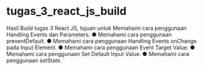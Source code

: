 # tugas_3_react_js_build
Hasil Build tugas 3 React JS, tujuan untuk Memahami cara penggunaan Handling Events dan Parameters. ● Memahami cara penggunaan preventDefault. ● Memahami cara penggunaan Handling Events onChange pada Input Element. ● Memahami cara penggunaan Event Target Value. ● Memahami cara penggunaan Set Default Input Value. ● Memahami cara penggunaan setState.
